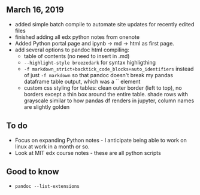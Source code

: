 ## March 16, 2019 
* added simple batch compile to automate site updates for recently edited files
* finished adding all edx python notes from onenote
* Added Python portal page and ipynb -> md -> html as first page.
* add several options to pandoc html compiling:
  * table of contents (no need to insert in .md)
  *  `--highlight-style breezedark` for syntax highligthing
  * `-f markdown_strict+backtick_code_blocks+auto_identifiers` instead of just `-f markdown` so that pandoc doesn't break my pandas dataframe table output, which was a `` element
  * custom css styling for tables: clean outer border (left to top), no borders except a thin box around the entire table. shade rows with grayscale similar to how pandas df renders in jupyter, column names are slightly golden
## To do
* Focus on expanding Python notes - I anticipate being able to work on linux at work in a month or so.
* Look at MIT edx course notes - these are all python scripts
## Good to know 
* `pandoc --list-extensions`